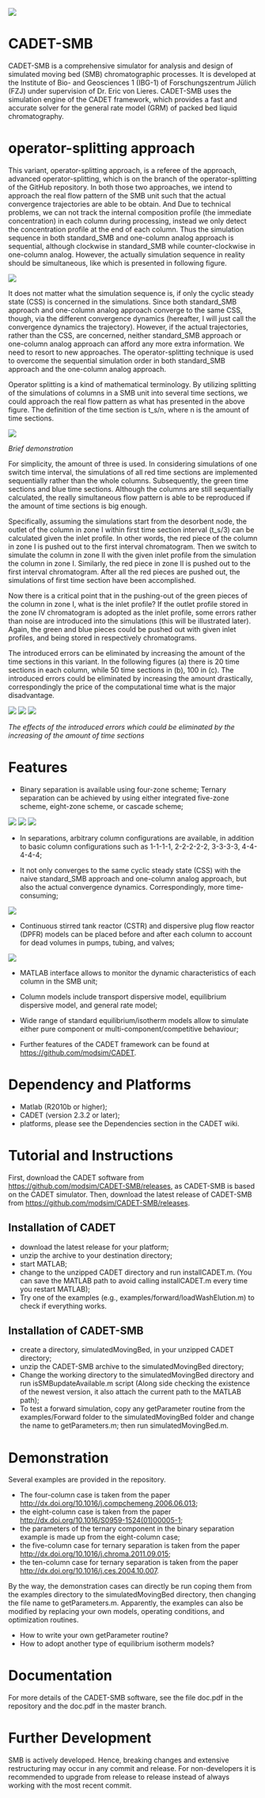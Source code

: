 ![](https://github.com/modsim/CADET/blob/master/doc/logo/CADET-GitHub.png)

# CADET-SMB

CADET-SMB is a comprehensive simulator for analysis and design of simulated moving bed (SMB) chromatographic processes. It is developed at the Institute of Bio- and Geosciences 1 (IBG-1) of Forschungszentrum Jülich (FZJ) under supervision of Dr. Eric von Lieres. CADET-SMB uses the simulation engine of the CADET framework, which provides a fast and accurate solver for the general rate model (GRM) of packed bed liquid chromatography. 

# operator-splitting approach

This variant, operator-splitting approach, is a referee of the approach, advanced operator-splitting, which is on the branch of the operator-splitting of the GitHub repository. In both those two approaches, we intend to approach the real flow pattern of the SMB unit such that the actual convergence trajectories are able to be obtain. And Due to technical problems, we can not track the internal composition profile (the immediate concentration) in each column during processing, instead we only detect the concentration profile at the end of each column. Thus the simulation sequence in both standard_SMB and one-column analog approach is sequential, although clockwise in standard_SMB while counter-clockwise in one-column analog. However, the actually simulation sequence in reality should be simultaneous, like which is presented in following figure.

![](https://github.com/modsim/CADET-SMB/blob/Dynamic_SMB/doc/sequence.JPG)

It does not matter what the simulation sequence is, if only the cyclic steady state (CSS) is concerned in the simulations. Since both standard_SMB approach and one-column analog approach converge to the same CSS, though, via the different convergence dynamics (hereafter, I will just call the convergence dynamics the trajectory). However, if the actual trajectories, rather than the CSS, are concerned, neither standard_SMB approach or one-column analog approach can afford any more extra information. We need to resort to new approaches. The operator-splitting technique is used to overcome the sequential simulation order in both standard_SMB approach and the one-column analog approach.


Operator splitting is a kind of mathematical terminology. By utilizing splitting of the simulations of columns in a SMB unit into several time sections, we could approach the real flow pattern as what has presented in the above figure. The definition of the time section is t_s/n, where n is the amount of time sections. 

![](https://github.com/modsim/CADET-SMB/blob/Dynamic_SMB/doc/operator_splitting.JPG)

*Brief demonstration*

For simplicity, the amount of three is used. In considering simulations of one switch time interval, the simulations of all red time sections are implemented sequentially rather than the whole columns. Subsequently, the green time sections and blue time sections. Although the columns are still sequentially calculated, the really simultaneous flow pattern is able to be reproduced if the amount of time sections is big enough.

Specifically, assuming the simulations start from the desorbent node, the outlet of the column in zone I within first time section interval (t_s/3) can be calculated given the inlet profile. In other words, the red piece of the column in zone I is pushed out to the first interval chromatogram. Then we switch to simulate the column in zone II with the given inlet profile from the simulation the column in zone I. Similarly, the red piece in zone II is pushed out to the first interval chromatogram. After all the red pieces are pushed out, the simulations of first time section have been accomplished. 

Now there is a critical point that in the pushing-out of the green pieces of the column in zone I, what is the inlet profile? If the outlet profile stored in the zone IV chromatogram is adopted as the inlet profile, some errors rather than noise are introduced into the simulations (this will be illustrated later). Again, the green and blue pieces could be pushed out with given inlet profiles, and being stored in respectively chromatograms. 

The introduced errors can be eliminated by increasing the amount of the time sections in this variant. In the following figures (a) there is 20 time sections in each column, while 50 time sections in (b), 100 in (c). The introduced errors could be eliminated by increasing the amount drastically, correspondingly the price of the computational time what is the major disadvantage.

![](https://github.com/modsim/CADET-SMB/blob/Dynamic_SMB/doc/interval_20.JPG)
![](https://github.com/modsim/CADET-SMB/blob/Dynamic_SMB/doc/interval_50.JPG)
![](https://github.com/modsim/CADET-SMB/blob/Dynamic_SMB/doc/interval_100.JPG)

*The effects of the introduced errors which could be eliminated by the increasing of the amount of time sections*



# Features

* Binary separation is available using four-zone scheme; Ternary separation can be achieved by using either integrated five-zone scheme, eight-zone scheme, or cascade scheme;

![](https://github.com/modsim/CADET-SMB/blob/master/doc/profile_binary.JPG)
![](https://github.com/modsim/CADET-SMB/blob/master/doc/profile_ternary_5.JPG)
![](https://github.com/modsim/CADET-SMB/blob/master/doc/profile_ternary_8.JPG)

* In separations, arbitrary column configurations are available, in addition to basic column configurations such as 1-1-1-1, 2-2-2-2-2, 3-3-3-3, 4-4-4-4-4;

* It not only converges to the same cyclic steady state (CSS) with the naive standard_SMB approach and one-column analog approach, but also the actual convergence dynamics. Correspondingly, more time-consuming;

![](https://github.com/modsim/CADET-SMB/blob/Dynamic_SMB/doc/time_comparison.JPG)

* Continuous stirred tank reactor (CSTR) and dispersive plug flow reactor (DPFR) models can be placed before and after each column to account for dead volumes in pumps, tubing, and valves;

![](https://github.com/modsim/CADET-SMB/blob/master/doc/dead_volumes.JPG)

* MATLAB interface allows to monitor the dynamic characteristics of each column in the SMB unit;

* Column models include transport dispersive model, equilibrium dispersive model, and general rate model;

* Wide range of standard equilibrium/isotherm models allow to simulate either pure component or multi-component/competitive behaviour;

* Further features of the CADET framework can be found at https://github.com/modsim/CADET.


# Dependency and Platforms

* Matlab (R2010b or higher);
* CADET (version 2.3.2 or later);
* platforms, please see the Dependencies section in the CADET wiki.


# Tutorial and Instructions

First, download the CADET software from https://github.com/modsim/CADET-SMB/releases, as CADET-SMB is based on the CADET simulator.
Then, download the latest release of CADET-SMB from https://github.com/modsim/CADET-SMB/releases.

## Installation of CADET

* download the latest release for your platform;
* unzip the archive to your destination directory;
* start MATLAB;
* change to the unzipped CADET directory and run installCADET.m. (You can save the MATLAB path to avoid calling installCADET.m every time you restart MATLAB);
* Try one of the examples (e.g., examples/forward/loadWashElution.m) to check if everything works.

## Installation of CADET-SMB

* create a directory, simulatedMovingBed, in your unzipped CADET directory;
* unzip the CADET-SMB archive to the simulatedMovingBed directory;
* Change the working directory to the simulatedMovingBed directory and run isSMBupdateAvailable.m script (Along side checking the existence of the newest version, it also attach the current path to the MATLAB path); 
* To test a forward simulation, copy any getParameter routine from the examples/Forward folder to the simulatedMovingBed folder and change the name to getParameters.m; then run simulatedMovingBed.m.

# Demonstration 

Several examples are provided in the repository. 

* The four-column case is taken from the paper http://dx.doi.org/10.1016/j.compchemeng.2006.06.013;
* the eight-column case is taken from the paper http://dx.doi.org/10.1016/S0959-1524(01)00005-1; 
* the parameters of the ternary component in the binary separation example is made up from the eight-column case;
* the five-column case for ternary separation is taken from the paper http://dx.doi.org/10.1016/j.chroma.2011.09.015; 
* the ten-column case for ternary separation is taken from the paper http://dx.doi.org/10.1016/j.ces.2004.10.007.

By the way, the demonstration cases can directly be run coping them from the examples directory to the simulatedMovingBed directory, then changing the file name to getParameters.m. Apparently, the examples can also be modified by replacing your own models, operating conditions, and optimization routines. 

* How to write your own getParameter routine?
* How to adopt another type of equilibrium isotherm models?

# Documentation 

For more details of the CADET-SMB software, see the file doc.pdf in the repository and the doc.pdf in the master branch.

# Further Development 

SMB is actively developed. Hence, breaking changes and extensive restructuring may occur in any commit and release. For non-developers it is recommended to upgrade from release to release instead of always working with the most recent commit.
